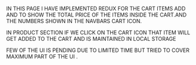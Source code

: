 IN THIS PAGE I HAVE IMPLEMENTED REDUX FOR THE CART ITEMS ADD AND TO SHOW THE TOTAL PRICE OF THE ITEMS INSIDE THE CART.AND THE NUMBERS SHOWN IN THE NAVBARS CART ICON.

IN PRODUCT SECTION IF WE CLICK ON THE CART ICON THAT ITEM WILL GET ADDED TO THE CART AND IS MAINTAINED IN LOCAL STORAGE

FEW OF THE UI IS PENDING DUE TO LIMITED TIME BUT TRIED TO COVER MAXIMUM PART OF THE UI .
